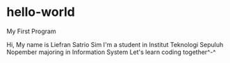 # hello-world
My First Program

Hi, My name is Liefran Satrio Sim
I'm a student in Institut Teknologi Sepuluh Nopember majoring in Information System
Let's learn coding together^-^
